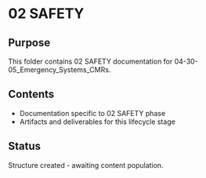 # 02 SAFETY

## Purpose
This folder contains 02 SAFETY documentation for 04-30-05_Emergency_Systems_CMRs.

## Contents
- Documentation specific to 02 SAFETY phase
- Artifacts and deliverables for this lifecycle stage

## Status
Structure created - awaiting content population.

